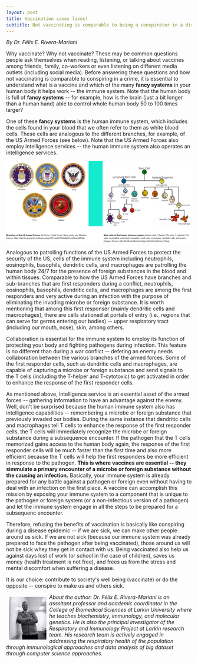```yaml
---
layout: post
title: Vaccination saves lives!
subtitle: Not vaccinating is comparable to being a conspirator in a disease epidemic
---
```


*By Dr. Félix E. Rivera-Mariani*

Why vaccinate? Why not vaccinate? These may be common questions people ask themselves when reading, listening, or talking about vaccines among friends, family, co-workers or even listening on different media outlets (including social media). Before answering these questions and how not vaccinating is comparable to conspiring in a crime, it is essential to understand what is a vaccine and which of the many **fancy systems** in your human body it helps work -- the immune system. Note that the human body is full of **fancy systems** -- for example, how is the brain (just a bit longer than a human hand) able to control whole human body 50 to 100 times larger? 

One of these **fancy systems** is the human immune system, which includes the cells found in your blood that we often refer to them as white blood cells. These cells are analogous to the different branches, for example, of the US Armed Forces (see below). Note that the US Armed Forces also employ intelligence services -- the human immune system also operates an intelligence services. 

<img src="/img/armed-forces-immune-system.jpg" alt="The Human Immune system army" class="inline"/>

Analogous to patrolling functions of the US Armed Forces to protect the security of the US, cells of the immune system including neutrophils, eosinophils, basophils, dendritic cells, and macrophages are patrolling the human body 24/7 for the presence of foreign substances in the blood and within tissues. Comparable to how the US Armed Forces have branches and sub-branches that are first responders during a conflict, neutrophils, eosinophils, basophils, dendritic cells, and macrophages are among the first responders and very active during an infection with the purpose of eliminating the invading microbe or foreign substance. It is worth mentioning that among this first responser (mainly dendritic cells and macrophages), there are cells stationed at portals of entry (i.e., regions that can serve for germs entering our bodies) -- upper respiratory tract (including our mouth, nose), skin, among others. 

Collaboration is essential for the immune system to employ its function of protecting your body and fighting pathogens during infection. This feature is no different than during a war conflict -- defeting an enemy needs collaboration between the various branches of the armed forces. Some of the first responder cells, such as dendritic cells and macrophages, are capable of capturing a microbe or foreign substance and send signals to the T cells (including the T-helper and T-cytotoxic) to get activated in order to enhance the response of the first responder cells.

As mentioned above, intelligence service is an essential asset of the armed forces -- gathering information to have an advantage against the enemy. Well, don't be surprised because the human immune system also has intelligence capabilities -- remembering a microbe or foreign substance that previously invaded our bodies. During the same instance that dendritic cells and macrophages tell T cells to enhance the response of the first responder cells, the T cells will immediately recognize the microbe or foreign substance during a subsequence encounter. If the pathogen that the T cells memorized gains access to the human body again, the response of the first responder cells will be much faster than the first time and also more efficient because the T cells will help the first responders be more efficient in response to the pathogen. **This is where vaccines are essential -- they simmulate a primary encounter of a microbe or foreign substance without the causing an infection.** Basically, your immune system is already prepared for any battle against a pathogen or foreign even without having to deal with an infection on the first place. A vaccine can accomplish this mission by exposing your immune system to a component that is unique to the pathogen or foreign system (or a non-infectious version of a pathogen) and let the immune system engage in all the steps to be prepared for a subsequenc encounter. 

Therefore, refusing the benefits of vaccination is basically like conspiring during a disease epidemic -- if we are sick, we can make other people around us sick. If we are not sick (because our immune system was already prepared to face the pathogen after being vaccinated), those around us will not be sick whey they get in contact with us. Being vaccinated also help us against days lost of work (or school in the case of children), saves us money (health treatment is not free), and frees us from the stress and mental discomfort when suffering a disease. 

It is our choice: contribute to society's well being (vaccinate) or do the opposite -- conspire to make us and others sick.

<img src="/img/RiveraMariani-Photo.JPG" alt="Dr. Rivera-Mariani" align="left" style="width: 20%; height: 20%; margin:8px">
<p><i>About the author: Dr. Félix E. Rivera-Mariani is an asssitant professor and academic coordinator in the College of Biomedical Sciences at Larkin University where he teaches biochemistry, immunology, and molecular genetics. He is also the principal investigator of the Respiratory and Immunology Project at Larkin research team. His research team is actively engaged in addressing the respiratory health of the population through immunological approaches and data analysis of big dataset through computer science approaches.</i></p>
